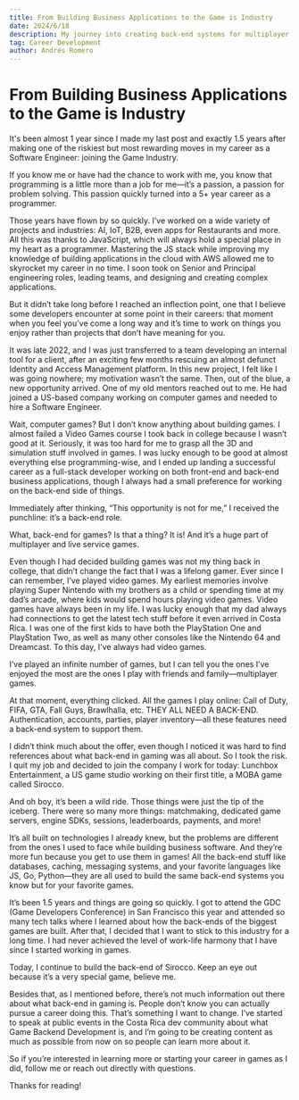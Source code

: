```yaml
---
title: From Building Business Applications to the Game is Industry
date: 2024/6/18
description: My journey into creating back-end systems for multiplayer games.
tag: Career Development
author: Andrés Romero
---
```


# From Building Business Applications to the Game is Industry

It's been almost 1 year since I made my last post and exactly 1.5 years after making one of the riskiest but most rewarding moves in my career as a Software Engineer: joining the Game Industry.

If you know me or have had the chance to work with me, you know that programming is a little more than a job for me—it’s a passion, a passion for problem solving. This passion quickly turned into a 5+ year career as a programmer.

Those years have flown by so quickly. I’ve worked on a wide variety of projects and industries: AI, IoT, B2B, even apps for Restaurants and more. All this was thanks to JavaScript, which will always hold a special place in my heart as a programmer. Mastering the JS stack while improving my knowledge of building applications in the cloud with AWS allowed me to skyrocket my career in no time. I soon took on Senior and Principal engineering roles, leading teams, and designing and creating complex applications.

But it didn’t take long before I reached an inflection point, one that I believe some developers encounter at some point in their careers: that moment when you feel you’ve come a long way and it’s time to work on things you enjoy rather than projects that don’t have meaning for you.

It was late 2022, and I was just transferred to a team developing an internal tool for a client, after an exciting few months rescuing an almost defunct Identity and Access Management platform. In this new project, I felt like I was going nowhere; my motivation wasn’t the same. Then, out of the blue, a new opportunity arrived. One of my old mentors reached out to me. He had joined a US-based company working on computer games and needed to hire a Software Engineer.

Wait, computer games? But I don’t know anything about building games. I almost failed a Video Games course I took back in college because I wasn’t good at it. Seriously, it was too hard for me to grasp all the 3D and simulation stuff involved in games. I was lucky enough to be good at almost everything else programming-wise, and I ended up landing a successful career as a full-stack developer working on both front-end and back-end business applications, though I always had a small preference for working on the back-end side of things.

Immediately after thinking, “This opportunity is not for me,” I received the punchline: it’s a back-end role.

What, back-end for games? Is that a thing? It is! And it’s a huge part of multiplayer and live service games.

Even though I had decided building games was not my thing back in college, that didn’t change the fact that I was a lifelong gamer. Ever since I can remember, I’ve played video games. My earliest memories involve playing Super Nintendo with my brothers as a child or spending time at my dad’s arcade, where kids would spend hours playing video games. Video games have always been in my life. I was lucky enough that my dad always had connections to get the latest tech stuff before it even arrived in Costa Rica. I was one of the first kids to have both the PlayStation One and PlayStation Two, as well as many other consoles like the Nintendo 64 and Dreamcast. To this day, I've always had video games.

I’ve played an infinite number of games, but I can tell you the ones I’ve enjoyed the most are the ones I play with friends and family—multiplayer games.

At that moment, everything clicked. All the games I play online: Call of Duty, FIFA, GTA, Fall Guys, Brawlhalla, etc. THEY ALL NEED A BACK-END. Authentication, accounts, parties, player inventory—all these features need a back-end system to support them.

I didn’t think much about the offer, even though I noticed it was hard to find references about what back-end in gaming was all about. So I took the risk. I quit my job and decided to join the company I work for today: Lunchbox Entertainment, a US game studio working on their first title, a MOBA game called Sirocco.

And oh boy, it’s been a wild ride. Those things were just the tip of the iceberg. There were so many more things: matchmaking, dedicated game servers, engine SDKs, sessions, leaderboards, payments, and more!

It’s all built on technologies I already knew, but the problems are different from the ones I used to face while building business software. And they’re more fun because you get to use them in games! All the back-end stuff like databases, caching, messaging systems, and your favorite languages like JS, Go, Python—they are all used to build the same back-end systems you know but for your favorite games.

It’s been 1.5 years and things are going so quickly. I got to attend the GDC (Game Developers Conference) in San Francisco this year and attended so many tech talks where I learned about how the back-ends of the biggest games are built. After that, I decided that I want to stick to this industry for a long time. I had never achieved the level of work-life harmony that I have since I started working in games.

Today, I continue to build the back-end of Sirocco. Keep an eye out because it’s a very special game, believe me.

Besides that, as I mentioned before, there’s not much information out there about what back-end in gaming is. People don’t know you can actually pursue a career doing this. That’s something I want to change. I’ve started to speak at public events in the Costa Rica dev community about what Game Backend Development is, and I’m going to be creating content as much as possible from now on so people can learn more about it.

So if you’re interested in learning more or starting your career in games as I did, follow me or reach out directly with questions.

Thanks for reading!